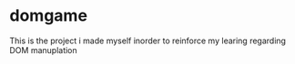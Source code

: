 # domgame
This is the project i made myself inorder to reinforce my learing regarding DOM manuplation
